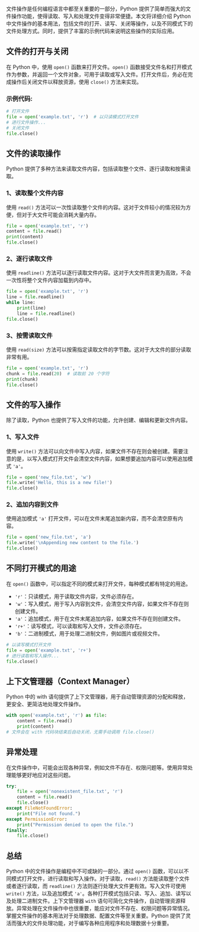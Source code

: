 文件操作是任何编程语言中都至关重要的一部分，Python 提供了简单而强大的文件操作功能，使得读取、写入和处理文件变得非常便捷。本文将详细介绍 Python 中文件操作的基本用法，包括文件的打开、读写、关闭等操作，以及不同模式下的文件处理方式。同时，提供了丰富的示例代码来说明这些操作的实际应用。
<a name="d9MpV"></a>
## 文件的打开与关闭
在 Python 中，使用 `open()` 函数来打开文件。`open()` 函数接受文件名和打开模式作为参数，并返回一个文件对象，可用于读取或写入文件。打开文件后，务必在完成操作后关闭文件以释放资源，使用 `close()` 方法来实现。
<a name="wfxuf"></a>
### 示例代码:
```python
# 打开文件
file = open('example.txt', 'r')  # 以只读模式打开文件
# 进行文件操作...
# 关闭文件
file.close()
```
<a name="aIOJL"></a>
## 文件的读取操作
Python 提供了多种方法来读取文件内容，包括读取整个文件、逐行读取和按需读取。
<a name="l3VgT"></a>
### 1、读取整个文件内容
使用 `read()` 方法可以一次性读取整个文件的内容。这对于文件较小的情况较为方便，但对于大文件可能会消耗大量内存。
```python
file = open('example.txt', 'r')
content = file.read()
print(content)
file.close()
```
<a name="ABCWb"></a>
### 2、逐行读取文件
使用 `readline()` 方法可以逐行读取文件内容。这对于大文件而言更为高效，不会一次性将整个文件内容加载到内存中。
```python
file = open('example.txt', 'r')
line = file.readline()
while line:
    print(line)
    line = file.readline()
file.close()
```
<a name="lJ4Sv"></a>
### 3、按需读取文件
使用 `read(size)` 方法可以按需指定读取文件的字节数。这对于大文件的部分读取非常有用。
```python
file = open('example.txt', 'r')
chunk = file.read(20)  # 读取前 20 个字符
print(chunk)
file.close()
```
<a name="R1OX3"></a>
## 文件的写入操作
除了读取，Python 也提供了写入文件的功能，允许创建、编辑和更新文件内容。
<a name="hMEI2"></a>
### 1、写入文件
使用 `write()` 方法可以向文件中写入内容，如果文件不存在则会被创建。需要注意的是，以写入模式打开文件会清空文件内容，如果想要追加内容可以使用追加模式 `'a'`。
```python
file = open('new_file.txt', 'w')
file.write('Hello, this is a new file!')
file.close()
```
<a name="lis23"></a>
### 2、追加内容到文件
使用追加模式 `'a'` 打开文件，可以在文件末尾追加新内容，而不会清空原有内容。
```python
file = open('new_file.txt', 'a')
file.write('\nAppending new content to the file.')
file.close()
```
<a name="pbyI2"></a>
## 不同打开模式的用途
在 `open()` 函数中，可以指定不同的模式来打开文件，每种模式都有特定的用途。

- `'r'`：只读模式，用于读取文件内容，文件必须存在。
- `'w'`：写入模式，用于写入内容到文件，会清空文件内容，如果文件不存在则创建文件。
- `'a'`：追加模式，用于在文件末尾追加内容，如果文件不存在则创建文件。
- `'r+'`：读写模式，可以读取和写入文件，文件必须存在。
- `'b'`：二进制模式，用于处理二进制文件，例如图片或视频文件。
```python
# 以读写模式打开文件
file = open('example.txt', 'r+')
# 进行读取和写入操作...
file.close()
```
<a name="Jrc2M"></a>
## 上下文管理器（Context Manager）
Python 中的 with 语句提供了上下文管理器，用于自动管理资源的分配和释放，更安全、更简洁地处理文件操作。
```python
with open('example.txt', 'r') as file:
    content = file.read()
    print(content)
# 文件会在 with 代码块结束后自动关闭，无需手动调用 file.close()
```
<a name="lKTJx"></a>
## 异常处理
在文件操作中，可能会出现各种异常，例如文件不存在、权限问题等。使用异常处理能够更好地应对这些问题。
```python
try:
    file = open('nonexistent_file.txt', 'r')
    content = file.read()
    file.close()
except FileNotFoundError:
    print("File not found.")
except PermissionError:
    print("Permission denied to open the file.")
finally:
    file.close()
```
<a name="XHndK"></a>
## 总结
Python 中的文件操作是编程中不可或缺的一部分。通过 `open()` 函数，可以以不同模式打开文件，进行读取和写入操作。对于读取，`read()` 方法能读取整个文件或者逐行读取，而 `readline()` 方法则逐行处理大文件更有效。写入文件可使用 `write()` 方法，以及追加模式 `'a'`。各种打开模式包括只读、写入、追加、读写以及处理二进制文件。上下文管理器 `with` 语句可简化文件操作，自动管理资源释放。异常处理在文件操作中也很重要，能应对文件不存在、权限问题等异常情况。<br />掌握文件操作的基本用法对于处理数据、配置文件等至关重要。Python 提供了灵活而强大的文件处理功能，对于编写各种应用程序和处理数据十分重要。

